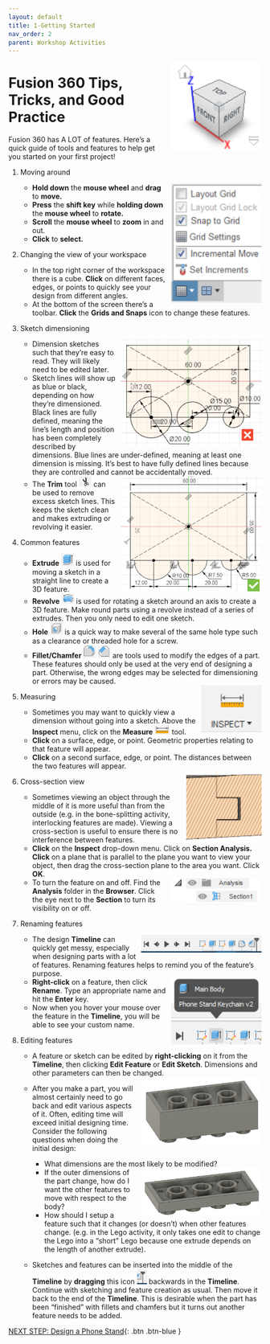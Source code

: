 ```yaml
---
layout: default
title: 1-Getting Started
nav_order: 2
parent: Workshop Activities
---
```


<img src="images/act-1/1.png" alt="3d orientation" style="float:right;width:180px;margin-left:10px;">

# Fusion 360 Tips, Tricks, and Good Practice

Fusion 360 has A LOT of features. Here’s a quick guide of tools and features to help get you started on your first project!

1.  Moving around
    
    <img src="images/act-1/1-2.png" alt="snap to grid" style="float:right;width:180px;margin-left:10px;">
    
    -   **Hold down** the **mouse wheel** and **drag** to **move.**
    -   **Press** the **shift key** while **holding down** the **mouse wheel** to **rotate.**
    -   **Scroll** the **mouse wheel** to **zoom** in and out.
    -   **Click** to **select.**
2.  Changing the view of your workspace
    -   In the top right corner of the workspace there is a cube. **Click** on different faces, edges, or points to quickly see your design from different angles.
    -   At the bottom of the screen there’s a toolbar. **Click** the **Grids and Snaps** icon to change these features.
3.  Sketch dimensioning
    
    <img src="images/act-1/3.png" alt="bad sketch" style="float:right;width:280px;margin-left:10px;">
    
    -   Dimension sketches such that they’re easy to read. They will likely need to be edited later.
    -   Sketch lines will show up as blue or black, depending on how they’re dimensioned. Black lines are fully defined, meaning the line’s length and position has been completely described by dimensions. Blue lines are under-defined, meaning at least one dimension is missing. It’s best to have fully defined lines because they are controlled and cannot be accidentally moved.
    
    <img src="images/act-1/3-2.png" alt="good sketch" style="float:right;width:280px;margin-left:10px;">
    
    -   The **Trim** tool <img src="images/act-1/3-3.png" alt="" style="width:25px;"> can be used to remove excess sketch lines. This keeps the sketch clean and makes extruding or revolving it easier.
4.  Common features
    -   **Extrude** <img src="images/act-1/4.png" alt="extrude icon" style="width:25px;"> is used for moving a sketch in a straight line to create a 3D feature.
    -   **Revolve** <img src="images/act-1/4-2.png" alt="revolve icon" style="width:25px;"> is used for rotating a sketch around an axis to create a 3D feature. Make round parts using a revolve instead of a series of extrudes. Then you only need to edit one sketch.
    -   **Hole** <img src="images/act-1/4-3.png" alt="hole icon" style="width:25px;"> is a quick way to make several of the same hole type such as a clearance or threaded hole for a screw.
    -   **Fillet/Chamfer** <img src="images/act-1/4-4.png" alt="fillet icon" style="width:25px;"> <img src="images/act-1/4-5.png" alt="chamfer icon" style="width:25px;"> are tools used to modify the edges of a part. These features should only be used at the very end of designing a part. Otherwise, the wrong edges may be selected for dimensioning or errors may be caused.

    <img src="images/act-1/5.png" alt="measure tool" style="float:right;width:120px;margin-left:10px;">

5.  Measuring
    -   Sometimes you may want to quickly view a dimension without going into a sketch. Above the **Inspect** menu, click on the **Measure** <img src="images/act-1/5-2.png" alt="measure tool" style="width:30px;"> tool.
    -   **Click** on a surface, edge, or point. Geometric properties relating to that feature will appear.
    -   **Click** on a second surface, edge, or point. The distances between the two features will appear.

    <img src="images/act-1/5-3.png" alt="cross section view" style="float:right;width:150px;margin-left:10px;">

6.  Cross-section view
    -   Sometimes viewing an object through the middle of it is more useful than from the outside (e.g. in the bone-splitting activity, interlocking features are made). Viewing a cross-section is useful to ensure there is no interference between features.
    -   **Click** on the **Inspect** drop-down menu. Click on **Section Analysis. Click** on a plane that is parallel to the plane you want to view your object, then drag the cross-section plane to the area you want. Click **OK**.
    
    <img src="images/act-1/6.png" alt="drop down" style="float:right;width:180px;margin-left:10px;">
    
    -   To turn the feature on and off. Find the **Analysis** folder in the **Browser**. Click the eye next to the **Section** to turn its visibility on or off.
7.  Renaming features
    
    <img src="images/act-1/6-2.png" alt="design timeline" style="float:right;width:240px;margin-left:10px;">
    
    -   The design **Timeline** can quickly get messy, especially when designing parts with a lot of features. Renaming features helps to remind you of the feature’s purpose.
    
    <img src="images/act-1/7.png" alt="feature in timeline" style="float:right;width:180px;margin-left:10px;">
    
    -   **Right-click** on a feature, then click **Rename**. Type an appropriate name and hit the **Enter** key.
    -   Now when you hover your mouse over the feature in the **Timeline**, you will be able to see your custom name.
8.  Editing features
    -   A feature or sketch can be edited by **right-clicking** on it from the **Timeline**, then clicking **Edit Feature** or **Edit Sketch**. Dimensions and other parameters can then be changed.
    
    <img src="images/act-1/8.png" alt="lego brick top" style="float:right;width:240px;margin-left:10px;">
    
    -   After you make a part, you will almost certainly need to go back and edit various aspects of it. Often, editing time will exceed initial designing time. Consider the following questions when doing the initial design:
        -   What dimensions are the most likely to be modified?
        
        <img src="images/act-1/8-2.png" alt="lego brick bottom" style="float:right;width:240px;margin-left:10px;">
        
        -   If the outer dimensions of the part change, how do I want the other features to move with respect to the body?
        -   How should I setup a feature such that it changes (or doesn’t) when other features change. (e.g. in the Lego activity, it only takes one edit to change the Lego into a “short” Lego because one extrude depends on the length of another extrude).
    -   Sketches and features can be inserted into the middle of the **Timeline** by **dragging** this icon <img src="images/act-1/8-3.png" alt="timeline icon" style="width:20px;"> backwards in the **Timeline**. Continue with sketching and feature creation as usual. Then move it back to the end of the **Timeline**. This is desirable when the part has been “finished” with fillets and chamfers but it turns out another feature needs to be added.

[NEXT STEP: Design a Phone Stand](act-2.html){: .btn .btn-blue }
